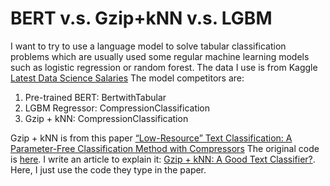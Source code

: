 # BERT v.s. Gzip+kNN v.s. LGBM
I want to try to use a language model to solve tabular classification problems which are usually used some regular machine learning models such as logistic regression or random forest. 
The data I use is from Kaggle [Latest Data Science Salaries](https://www.kaggle.com/datasets/iamsouravbanerjee/data-science-salaries-2023)
The model competitors are: 
1. Pre-trained BERT: BertwithTabular
2. LGBM Regressor: CompressionClassification
3. Gzip + kNN: CompressionClassification

Gzip + kNN is from this paper [“Low-Resource” Text Classification: A Parameter-Free Classification Method with Compressors](https://aclanthology.org/2023.findings-acl.426.pdf)
The original code is [here](https://github.com/bazingagin/npc_gzip).
I write an article to explain it: [Gzip + kNN: A Good Text Classifier?](https://chengchinglin.coderbridge.io/2023/07/28/gzip-knn/). Here, I just use the code they type in the paper.
